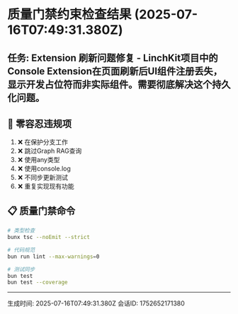 # 质量门禁约束检查结果 (2025-07-16T07:49:31.380Z)

## 任务: Extension 刷新问题修复 - LinchKit项目中的Console Extension在页面刷新后UI组件注册丢失，显示开发占位符而非实际组件。需要彻底解决这个持久化问题。

## 🚨 零容忍违规项
1. ❌ 在保护分支工作
2. ❌ 跳过Graph RAG查询  
3. ❌ 使用any类型
4. ❌ 使用console.log
5. ❌ 不同步更新测试
6. ❌ 重复实现现有功能

## 📋 质量门禁命令
```bash
# 类型检查
bunx tsc --noEmit --strict

# 代码规范
bun run lint --max-warnings=0

# 测试同步
bun test
bun test --coverage
```

---
生成时间: 2025-07-16T07:49:31.380Z
会话ID: 1752652171380